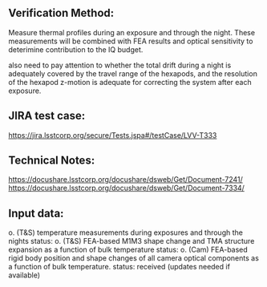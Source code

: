 Verification Method:
---

Measure thermal profiles during an exposure and through the night. These measurements will be combined with FEA results and optical sensitivity to deterimine contribution to the IQ budget.

also need to pay attention to whether the total drift during a night is adequately covered by the travel range of the hexapods, and the resolution of the hexapod z-motion is adequate for correcting the system after each exposure.

JIRA test case:
---
https://jira.lsstcorp.org/secure/Tests.jspa#/testCase/LVV-T333

Technical Notes:
---
https://docushare.lsstcorp.org/docushare/dsweb/Get/Document-7241/
https://docushare.lsstcorp.org/docushare/dsweb/Get/Document-7334/

Input data:
---
o. (T&S) temperature measurements during exposures and through the nights
        status: 
o. (T&S) FEA-based M1M3 shape change and TMA structure expansion as a function of bulk temperature
	status:
o. (Cam) FEA-based rigid body position and shape changes of all camera optical components as a function of bulk temperature.
	status: received (updates needed if available)
